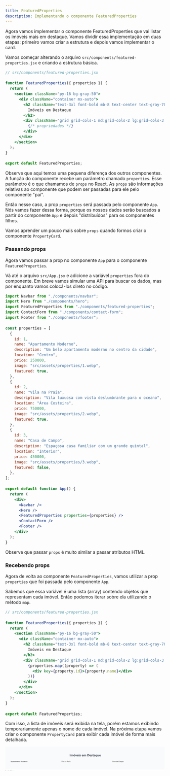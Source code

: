 ```yaml
---
title: FeaturedProperties
description: Implementando o componente FeaturedProperties
---
```


Agora vamos implementar o componente FeaturedProperties que vai listar os imóveis mais em destaque. Vamos dividir essa implementação em duas etapas: primeiro vamos criar a estrutura e depois vamos implementar o card.

Vamos começar alterando o arquivo `src/components/featured-properties.jsx` e criando a estrutura básica.

```jsx
// src/components/featured-properties.jsx

function FeaturedProperties({ properties }) {
  return (
    <section className="py-16 bg-gray-50">
      <div className="container mx-auto">
        <h2 className="text-3xl font-bold mb-8 text-center text-gray-700">
          Imóveis em Destaque
        </h2>
        <div className="grid grid-cols-1 md:grid-cols-2 lg:grid-cols-3 gap-8 px-12">
          {/* propriedades */}
        </div>
      </div>
    </section>
  );
}

export default FeaturedProperties;
```

Observe que aqui temos uma pequena diferença dos outros componentes. A função do componente recebe um parâmetro chamado `properties`. Esse parâmetro é o que chamamos de `props` no React. As `props` são informações relativas ao componente que podem ser passadas para ele pelo componente "pai".

Então nesse caso, a prop `properties` será passada pelo componente `App`. Nós vamos fazer dessa forma, porque os nossos dados serão buscados a partir do componente `App` e depois "distribuídos" para os componentes filhos.

Vamos aprender um pouco mais sobre `props` quando formos criar o componente `PropertyCard`.

### Passando props

Agora vamos passar a prop no componente `App` para o componente `FeaturedProperties`.

Vá até o arquivo `src/App.jsx` e adicione a variável `properties` fora do componente. Em breve vamos simular uma API para buscar os dados, mas por enquanto vamos colocá-los direto no código.

```jsx
import Navbar from "./components/navbar";
import Hero from "./components/hero";
import FeaturedProperties from "./components/featured-properties";
import ContactForm from "./components/contact-form";
import Footer from "./components/footer";

const properties = [
  {
    id: 1,
    name: "Apartamento Moderno",
    description: "Um belo apartamento moderno no centro da cidade",
    location: "Centro",
    price: 250000,
    image: "src/assets/properties/1.webp",
    featured: true,
  },
  {
    id: 2,
    name: "Vila na Praia",
    description: "Vila luxuosa com vista deslumbrante para o oceano",
    location: "Área Costeira",
    price: 750000,
    image: "src/assets/properties/2.webp",
    featured: true,
  },
  {
    id: 3,
    name: "Casa de Campo",
    description: "Espaçosa casa familiar com um grande quintal",
    location: "Interior",
    price: 450000,
    image: "src/assets/properties/3.webp",
    featured: false,
  },
];

export default function App() {
  return (
    <div>
      <Navbar />
      <Hero />
      <FeaturedProperties properties={properties} />
      <ContactForm />
      <Footer />
    </div>
  );
}
```

Observe que passar `props` é muito similar a passar atributos HTML.

### Recebendo props

Agora de volta ao componente `FeaturedProperties`, vamos utilizar a prop `properties` que foi passada pelo componente `App`.

Sabemos que essa variável é uma lista (array) contendo objetos que representam cada imóvel. Então podemos iterar sobre ela utilizando o método `map`.

```jsx
// src/components/featured-properties.jsx

function FeaturedProperties({ properties }) {
  return (
    <section className="py-16 bg-gray-50">
      <div className="container mx-auto">
        <h2 className="text-3xl font-bold mb-8 text-center text-gray-700">
          Imóveis em Destaque
        </h2>
        <div className="grid grid-cols-1 md:grid-cols-2 lg:grid-cols-3 gap-8 px-12">
          {properties.map((property) => (
            <div key={property.id}>{property.name}</div>
          ))}
        </div>
      </div>
    </section>
  );
}

export default FeaturedProperties;
```

Com isso, a lista de imóveis será exibida na tela, porém estamos exibindo temporariamente apenas o nome de cada imóvel. Na próxima etapa vamos criar o componente `PropertyCard` para exibir cada imóvel de forma mais detalhada.

![FeaturedProperties](../../../assets/featured-properties.png)
